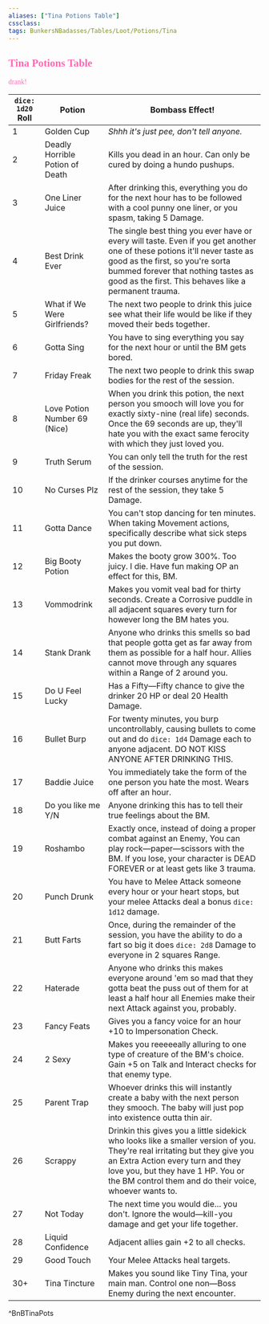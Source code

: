 ```yaml
---
aliases: ["Tina Potions Table"]
cssclass: 
tags: BunkersNBadasses/Tables/Loot/Potions/Tina
---
```

## <span style="color: hotpink;font-family: Gill Sans">Tina Potions Table</span>
<span style="color: hotpink;font-family: Gill Sans">drank!</span>

| `dice: 1d20` **Roll** | **Potion**                      | **Bombass Effect!**                                                                                                                                                                                                                                            |
| --------------------- | ------------------------------- | -------------------------------------------------------------------------------------------------------------------------------------------------------------------------------------------------------------------------------------------------------------- |
| 1                     | Golden Cup                      | *Shhh it's just pee, don't tell anyone.*                                                                                                                                                                                                                       |
| 2                     | Deadly Horrible Potion of Death | Kills you dead in an hour. Can only be cured by doing a hundo pushups.                                                                                                                                                                                         |
| 3                     | One Liner Juice                 | After drinking this, everything you do for the next hour has to be followed with a cool punny one liner, or you spasm, taking 5 Damage.                                                                                                                        |
| 4                     | Best Drink Ever                 | The single best thing you ever have or every will taste. Even if you get another one of these potions it'll never taste as good as the first, so you're sorta bummed forever that nothing tastes as good as the first. This behaves like a permanent trauma.   |
| 5                     | What if We Were Girlfriends?    | The next two people to drink this juice see what their life would be like if they moved their beds together.                                                                                                                                                   |
| 6                     | Gotta Sing                      | You have to sing everything you say for the next hour or until the BM gets bored.                                                                                                                                                                              |
| 7                     | Friday Freak                    | The next two people to drink this swap bodies for the rest of the session.                                                                                                                                                                                     |
| 8                     | Love Potion Number 69 (Nice)    | When you drink this potion, the next person you smooch will love you for exactly sixty-nine (real life) seconds. Once the 69 seconds are up, they'll hate you with the exact same ferocity with which they just loved you.                                     |
| 9                     | Truth Serum                     | You can only tell the truth for the rest of the session.                                                                                                                                                                                                       |
| 10                    | No Curses Plz                   | If the drinker courses anytime for the rest of the session, they take 5 Damage.                                                                                                                                                                                |
| 11                    | Gotta Dance                     | You can't stop dancing for ten minutes. When taking Movement actions, specifically describe what sick steps you put down.                                                                                                                                      |
| 12                    | Big Booty Potion                | Makes the booty grow 300%. Too juicy. I die. Have fun making OP an effect for this, BM.                                                                                                                                                                        |
| 13                    | Vommodrink                      | Makes you vomit veal bad for thirty seconds. Create a Corrosive puddle in all adjacent squares every turn for however long the BM hates you.                                                                                                                   |
| 14                    | Stank Drank                     | Anyone who drinks this smells so bad that people gotta get as far away from them as possible for a half hour. Allies cannot move through any squares within a Range of 2 around you.                                                                           |
| 15                    | Do U Feel Lucky                 | Has a Fifty—Fifty chance to give the drinker 20 HP or deal 20 Health Damage.                                                                                                                                                                                   |
| 16                    | Bullet Burp                     | For twenty minutes, you burp uncontrollably, causing bullets to come out and do `dice: 1d4` Damage each to anyone adjacent. DO NOT KISS ANYONE AFTER DRINKING THIS.                                                                                            |
| 17                    | Baddie Juice                    | You immediately take the form of the one person you hate the most. Wears off after an hour.                                                                                                                                                                    |
| 18                    | Do you like me Y/N              | Anyone drinking this has to tell their true feelings about the BM.                                                                                                                                                                                             |
| 19                    | Roshambo                        | Exactly once, instead of doing a proper combat against an Enemy, You can play rock—paper—scissors with the BM. If you lose, your character is DEAD FOREVER or at least gets like 3 trauma.                                                                     |
| 20                    | Punch Drunk                     | You have to Melee Attack someone every hour or your heart stops, but your melee Attacks deal a bonus `dice: 1d12` damage.                                                                                                                                      |
| 21                    | Butt Farts                      | Once, during the remainder of the session, you have the ability to do a fart so big it does `dice: 2d8` Damage to everyone in 2 squares Range.                                                                                                                 |
| 22                    | Haterade                        | Anyone who drinks this makes everyone around 'em so mad that they gotta beat the puss out of them for at least a half hour all Enemies make their next Attack against you, probably.                                                                           |
| 23                    | Fancy Feats                     | Gives you a fancy voice for an hour +10 to Impersonation Check.                                                                                                                                                                                                |
| 24                    | 2 Sexy                          | Makes you reeeeeally alluring to one type of creature of the BM's choice. Gain +5 on Talk and Interact checks for that enemy type.                                                                                                                             |
| 25                    | Parent Trap                     | Whoever drinks this will instantly create a baby with the next person they smooch. The baby will just pop into existence outta thin air.                                                                                                                       |
| 26                    | Scrappy                         | Drinkin this gives you a little sidekick who looks like a smaller version of you. They're real irritating but they give you an Extra Action every turn and they love you, but they have 1 HP. You or the BM control them and do their voice, whoever wants to. |
| 27                    | Not Today                       | The next time you would die… you don't. Ignore the would—kill-you damage and get your life together.                                                                                                                                                           |
| 28                    | Liquid Confidence               | Adjacent allies gain +2 to all checks.                                                                                                                                                                                                                         |
| 29                    | Good Touch                      | Your Melee Attacks heal targets.                                                                                                                                                                                                                               |
| 30+                   | Tina Tincture                   | Makes you sound like Tiny Tina, your main man. Control one non—Boss Enemy during the next encounter.                                                                                                                                                           |
^BnBTinaPots
